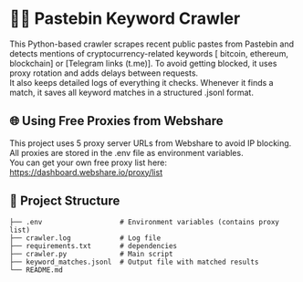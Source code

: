 # 🕵️‍♂️ Pastebin Keyword Crawler
This Python-based crawler scrapes recent public pastes from Pastebin and detects mentions of cryptocurrency-related keywords [ bitcoin, ethereum, blockchain] or [Telegram links (t.me)].
To avoid getting blocked, it uses proxy rotation and adds delays between requests.   
It also keeps detailed logs of everything it checks. Whenever it finds a match, it saves all keyword matches in a structured .jsonl format.
 


## 🌐 Using Free Proxies from Webshare

This project uses 5 proxy server URLs from Webshare to avoid IP blocking.  
All proxies are stored in the .env file as environment variables.  
You can get your own free proxy list here:
https://dashboard.webshare.io/proxy/list





## 📁 Project Structure
```
├── .env                   # Environment variables (contains proxy list)
├── crawler.log            # Log file
├── requirements.txt       # dependencies
├── crawler.py             # Main script
├── keyword_matches.jsonl  # Output file with matched results
└── README.md              
```

